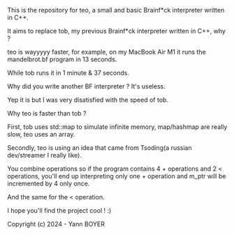 This is the repository for teo, a small and basic Brainf*ck interpreter written in C++.




It aims to replace tob, my previous Brainf*ck interpreter written in C++, why ?




teo is wayyyyy faster, for example, on my MacBook Air M1 it runs the mandelbrot.bf program in 13 seconds.



While tob runs it in 1 minute & 37 seconds.




Why did you write another BF interpreter ? It's useless.





Yep it is but I was very disatisfied with the speed of tob.





Why teo is faster than tob ?



First, tob uses std::map to simulate infinite memory, map/hashmap are really slow, teo uses an array.


Secondly, teo is using an idea that came from Tsoding(a russian dev/streamer I really like).


You combine operations so if the program contains 4 + operations and 2 < operations, you'll end up interpreting only one + operation and m_ptr will be incremented by 4 only once.


And the same for the < operation.



I hope you'll find the project cool ! :)



Copyright (c) 2024 - Yann BOYER
